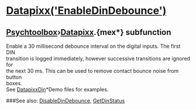 # [Datapixx('EnableDinDebounce')](Datapixx-EnableDinDebounce) 
## [Psychtoolbox](Pyschtoolbox)&#8250;[Datapixx](Datapixx).{mex*} subfunction


Enable a 30 millisecond debounce interval on the digital inputs. The first DIN  
transition is logged immediately, however successive transitions are ignored for  
the next 30 ms. This can be used to remove contact bounce noise from button  
boxes.  
See [DatapixxDin](DatapixxDin)\*Demo files for examples.  
  


###See also:
[DisableDinDebounce](Datapixx-DisableDinDebounce), [GetDinStatus](Datapixx-GetDinStatus)
